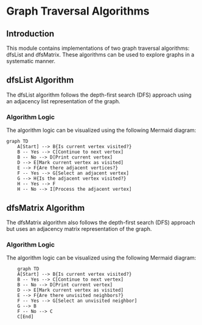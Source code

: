 # Graph Traversal Algorithms

## Introduction

This module contains implementations of two graph traversal algorithms: dfsList and dfsMatrix. These algorithms can be used to explore graphs in a systematic manner.

## dfsList Algorithm

The dfsList algorithm follows the depth-first search (DFS) approach using an adjacency list representation of the graph.

### Algorithm Logic

The algorithm logic can be visualized using the following Mermaid diagram:

```mermaid
graph TD
    A[Start] --> B{Is current vertex visited?}
    B -- Yes --> C[Continue to next vertex]
    B -- No --> D[Print current vertex]
    D --> E[Mark current vertex as visited]
    E --> F{Are there adjacent vertices?}
    F -- Yes --> G[Select an adjacent vertex]
    G --> H{Is the adjacent vertex visited?}
    H -- Yes --> F
    H -- No --> I[Process the adjacent vertex]

```
## dfsMatrix Algorithm

The dfsMatrix algorithm also follows the depth-first search (DFS) approach but uses an adjacency matrix representation of the graph.

### Algorithm Logic

The algorithm logic can be visualized using the following Mermaid diagram:

```mermaid
    graph TD
    A[Start] --> B{Is current vertex visited?}
    B -- Yes --> C[Continue to next vertex]
    B -- No --> D[Print current vertex]
    D --> E[Mark current vertex as visited]
    E --> F{Are there unvisited neighbors?}
    F -- Yes --> G[Select an unvisited neighbor]
    G --> B
    F -- No --> C
    C[End]
```
